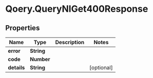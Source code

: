 # Qoery.QueryNlGet400Response

## Properties

Name | Type | Description | Notes
------------ | ------------- | ------------- | -------------
**error** | **String** |  | 
**code** | **Number** |  | 
**details** | **String** |  | [optional] 


